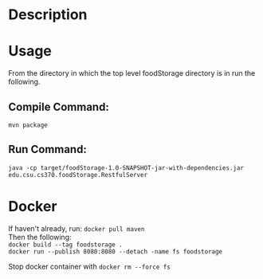 # Description
# Usage
From the directory in which the top level foodStorage directory is in run the following.
## Compile Command:
`mvn package`
## Run Command:
`java -cp target/foodStorage-1.0-SNAPSHOT-jar-with-dependencies.jar edu.csu.cs370.foodStorage.RestfulServer`
# Docker
If haven't already, run: `docker pull maven`  
Then the following:  
`docker build --tag foodstorage .`  
`docker run --publish 8080:8080 --detach -name fs foodstorage`  
  
Stop docker container with `docker rm --force fs`
